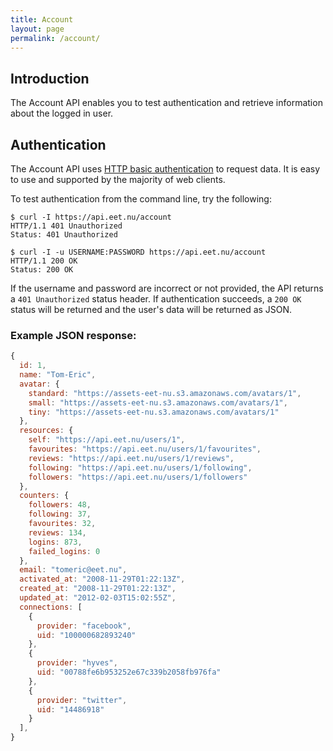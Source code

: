 ```yaml
---
title: Account
layout: page
permalink: /account/
---
```


## Introduction

The Account API enables you to test authentication and retrieve information about the logged in user.

## Authentication

The Account API uses [HTTP basic authentication][HTTP Auth] to request data. It is easy to use and supported by the majority of web clients.

To test authentication from the command line, try the following:

~~~
$ curl -I https://api.eet.nu/account
HTTP/1.1 401 Unauthorized
Status: 401 Unauthorized

$ curl -I -u USERNAME:PASSWORD https://api.eet.nu/account
HTTP/1.1 200 OK
Status: 200 OK
~~~

If the username and password are incorrect or not provided, the API returns a `401 Unauthorized` status header. If authentication succeeds, a `200 OK` status will be returned and the user's data will be returned as JSON.

### Example JSON response:

```javascript
{
  id: 1,
  name: "Tom-Eric",
  avatar: {
    standard: "https://assets-eet-nu.s3.amazonaws.com/avatars/1",
    small: "https://assets-eet-nu.s3.amazonaws.com/avatars/1",
    tiny: "https://assets-eet-nu.s3.amazonaws.com/avatars/1"
  },
  resources: {
    self: "https://api.eet.nu/users/1",
    favourites: "https://api.eet.nu/users/1/favourites",
    reviews: "https://api.eet.nu/users/1/reviews",
    following: "https://api.eet.nu/users/1/following",
    followers: "https://api.eet.nu/users/1/followers"
  },
  counters: {
    followers: 48,
    following: 37,
    favourites: 32,
    reviews: 134,
    logins: 873,
    failed_logins: 0
  },
  email: "tomeric@eet.nu",
  activated_at: "2008-11-29T01:22:13Z",
  created_at: "2008-11-29T01:22:13Z",
  updated_at: "2012-02-03T15:02:55Z",
  connections: [
    {
      provider: "facebook",
      uid: "100000682893240"
    },
    {
      provider: "hyves",
      uid: "00788fe6b953252e67c339b2058fb976fa"
    },
    {
      provider: "twitter",
      uid: "14486918"
    }
  ],
}
```

[HTTP Auth]: https://en.wikipedia.org/wiki/Basic_access_authentication "Basic HTTP Authentication"

